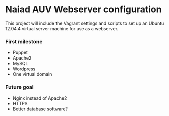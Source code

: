 Naiad AUV Webserver configuration
=================================
This project will include the Vagrant settings and scripts to set up an
Ubuntu 12.04.4 virtual server machine for use as a webserver.

### First milestone
 * Puppet
 * Apache2
 * MySQL
 * Wordpress
 * One virtual domain

### Future goal
 * Nginx instead of Apache2
 * HTTPS
 * Better database software?
